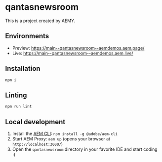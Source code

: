 # qantasnewsroom

This is a project created by AEMY.

## Environments

- Preview: https://main--qantasnewsroom--aemdemos.aem.page/
- Live: https://main--qantasnewsroom--aemdemos.aem.live/

## Installation

```sh
npm i
```

## Linting

```sh
npm run lint
```

## Local development

1. Install the [AEM CLI](https://github.com/adobe/helix-cli): `npm install -g @adobe/aem-cli`
1. Start AEM Proxy: `aem up` (opens your browser at `http://localhost:3000/`)
1. Open the `qantasnewsroom` directory in your favorite IDE and start coding :)